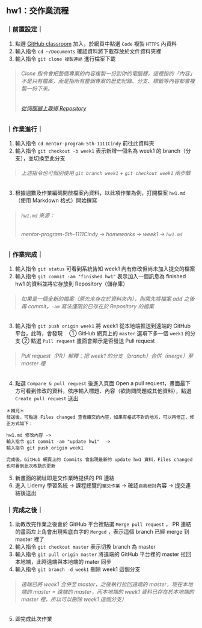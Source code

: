 ## hw1：交作業流程
  
### ｜前置設定｜
1. 點選 [GitHub classroom](https://classroom.github.com/a/yNNrtNyW) 加入，於網頁中點選 `Code` 複製 `HTTPS` 內資料
2. 輸入指令 `cd ~/Documents` 確認資料將下載存放於文件資料夾裡
3. 輸入指令 `git clone 複製連結` 進行檔案下載
> ###### Clone 指令會把整個專案的內容複製一份到你的電腦裡，這裡指的「內容」不是只有檔案，而是指所有整個專案的歷史紀錄、分支、標籤等內容都會複製一份下來。
> ###### [從伺服器上取得 Repository](https://gitbook.tw/chapters/github/clone-repository.html)

### ｜作業進行｜
1. 輸入指令 `cd mentor-program-5th-1111Cindy` 前往此資料夾
1. 輸入指令 `git checkout -b week1` 表示新增一個名為 week1 的 branch（分支），並切換至此分支
> ###### 上述指令也可個別使用 `git branch week1` + `git checkout week1` 兩步驟
3. 根據週數及作業編碼開啟檔案內資料，以此項作業為例，打開檔案 `hw1.md` （使用 Markdown 格式）開始撰寫
> ###### `hw1.md` 來源：
> ###### mentor-program-5th-1111Cindy -> homeworks -> week1 -> `hw1.md`

### ｜作業完成｜
1. 輸入指令 `git status` 可看到系統告知 week1 內有修改但尚未加入提交的檔案
2. 輸入指令 `git commit -am "finished hw1"` 表示加入一個訊息為 finished hw1 的資料並將它存放到 Repository（儲存庫） 
> ###### 如果是一個全新的檔案（原先未存在於資料夾內），則需先將檔案 add 之後再 commit。`-am` 寫法僅限於已存在於 Repository 的檔案
3. 輸入指令 `git push origin week1` 將 week1 從本地端推送到遠端的 GitHub 平台，此時，會發現　
① GitHub 網頁上的 `master` 選項下多一個 `week1` 的分支
② 點選 `Pull request` 畫面會顯示是否發送 Pull request
> ###### Pull request（PR）解釋：把 week1 的分支（branch）合併（merge）至 master 裡 
4. 點選 `Compare & pull request` 後進入頁面 Open a pull request，畫面最下方可看到修改的資料，依序輸入標題、內容（欲詢問問題或其他資料），點選 `Create pull request` 送出
```
＊補充＊
發送後，可點選 Files changed 查看繳交的內容，如果有格式不對的地方，可以再修正，修正方式如下：

hw1.md 修改內容 -> 
輸入指令 git commit -am "update hw1"  -> 
輸入指令 git push origin week1

完成後，GitHub 網頁上的 Commits 會出現最新的 update hw1 資料，Files changed 也可看到此次改動的更新
```
5. 新畫面的網址即是交作業時提供的 PR 連結
6. 進入 Lidemy 學習系統 -> 課程總覽的`繳交作業` -> 確認`自我檢討`內容 -> 提交連結後送出 

### ｜完成之後｜
1. 助教改完作業之後會於 GitHub 平台裡點選 `Merge pull request` ， PR 連結的畫面左上角會出現紫底白字的 `Merged` ，表示這個 branch 已經 merge 到 master 裡了
2. 輸入指令 `git checkout master` 表示切換 branch 為 master
3. 輸入指令 `git pull origin master` 將遠端的 GitHub 平台裡的 master 拉回本地端，此時遠端與本地端的 mater 同步
4. 輸入指令 `git branch -d week1` 刪除 week1 這個分支
> ###### 遠端已將 week1 合併至 master，之後執行拉回遠端的 master，現在本地端的 master = 遠端的 master，而本地端的 week1 資料已存在於本地端的 master 裡，所以可以刪除 week1 這個分支）
5. 即完成此次作業